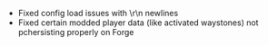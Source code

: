- Fixed config load issues with \r\n newlines
- Fixed certain modded player data (like activated waystones) not pchersisting properly on Forge